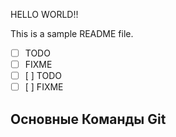 HELLO WORLD!!

This is a sample README file.

- [ ] TODO
- [ ] FIXME
- [ ] [ ] TODO
- [ ] [ ] FIXME

## Основные Команды Git